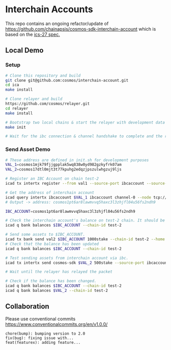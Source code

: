# Interchain Accounts
This repo contains an ongoing refactor/update of https://github.com/chainapsis/cosmos-sdk-interchain-account which is based on the [ics-27 spec.](https://github.com/cosmos/ics/tree/master/spec/ics-027-interchain-accounts)

## Local Demo

### Setup

```bash
# Clone this repository and build
git clone git@github.com:cosmos/interchain-account.git 
cd ica
make install 

# Clone relayer and build
https://github.com/cosmos/relayer.git
cd relayer
make install

# Bootstrap two local chains & start the relayer with development data
make init

# Wait for the ibc connection & channel handshake to complete and the relayer to start
```

### Send Asset Demo

```bash
# These address are defined in init.sh for development purposes
VAL_1=cosmos1mjk79fjjgpplak5wq838w0yd982gzkyfrk07am
VAL_2=cosmos17dtl0mjt3t77kpuhg2edqzjpszulwhgzuj9ljs

# Register an IBC Account on chain test-2 
icad tx intertx register --from val1 --source-port ibcaccount --source-channel channel-0 --chain-id test-1 --gas 90000 --home ./data/test-1 --node tcp://localhost:16657

# Get the address of interchain account
icad query intertx ibcaccount $VAL_1 ibcaccount channel-0 --node tcp://localhost:16657
# Output -> address: cosmos1pt6ar8lawmvvq5haxc3l3zhjfl04u56fs2ndh9

IBC_ACCOUNT=cosmos1pt6ar8lawmvvq5haxc3l3zhjfl04u56fs2ndh9

# Check the interchain account's balance on test-2 chain. It should be empty.
icad q bank balances $IBC_ACCOUNT --chain-id test-2

# Send some assets to $IBC_ACCOUNT.
icad tx bank send val2 $IBC_ACCOUNT 1000stake --chain-id test-2 --home ./data/test-2 --node tcp://localhost:26657
# Check that the balance has been updated
icad q bank balances $IBC_ACCOUNT --chain-id test-2

# Test sending assets from interchain account via ibc.
icad tx intertx send cosmos-sdk $VAL_2 500stake --source-port ibcaccount --source-channel channel-0 --chain-id test-1 --gas 90000 --home ./data/test-1 --node tcp://localhost:16657 --from val1

# Wait until the relayer has relayed the packet

# Check if the balance has been changed.
icad q bank balances $IBC_ACCOUNT --chain-id test-2
icad q bank balances $VAL_2 --chain-id test-2
```


## Collaboration

Please use conventional commits  https://www.conventionalcommits.org/en/v1.0.0/

```
chore(bump): bumping version to 2.0
fix(bug): fixing issue with...
feat(featurex): adding feature...
```


